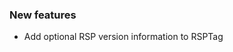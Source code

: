 <!-- Delete the sections that don't apply -->

### New features

- Add optional RSP version information to RSPTag
